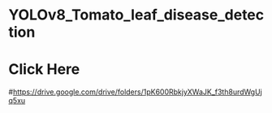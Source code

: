 # YOLOv8_Tomato_leaf_disease_detection

# Click Here 
#https://drive.google.com/drive/folders/1pK600RbkjyXWaJK_f3th8urdWgUjq5xu
